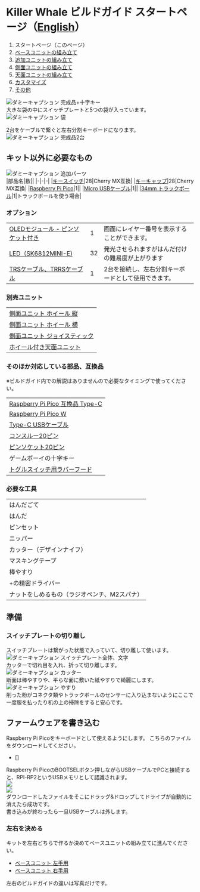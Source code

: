 # Killer Whale ビルドガイド スタートページ（[English](README_EN.md)）

1. スタートページ（このページ）
2. [ベースユニットの組み立て](右手用/2_ベースユニット.md)
3. [追加ユニットの組み立て](右手用/3_追加ユニット.md)
4. [側面ユニットの組み立て](右手用/4_側面ユニット_トラックボール.md)
5. [天面ユニットの組み立て](右手用/5_天面ユニット.md)
6. [カスタマイズ](右手用/6_カスタマイズ.md)
7. [その他](右手用/7_その他.md)

![ダミーキャプション 完成品+十字キー](img/IMG_.jpeg)  
大きな袋の中にスイッチプレートと5つの袋が入っています。
![ダミーキャプション 袋](img/IMG_.jpeg)   

2台をケーブルで繋ぐと左右分割キーボードになります。
![ダミーキャプション 完成品2台](img/IMG_.jpeg)   

## キット以外に必要なもの
![ダミーキャプション 追加パーツ](img/IMG_.jpeg)  
|部品名|数||
|-|-|-|
|[キースイッチ](https://shop.yushakobo.jp/collections/all-switches)|28|Cherry MX互換|
|[キーキャップ](https://shop.yushakobo.jp/collections/keycaps)|28|Cherry MX互換|
|[Raspberry Pi Pico](https://shop.yushakobo.jp/products/raspberry-pi-pico)|1||
|[Micro USBケーブル](https://shop.yushakobo.jp/products/usb-cable-micro-b-0-8m)|1||
|[34mm トラックボール](https://www.amazon.co.jp/gp/product/B07BDGSX5X)|1|トラックボールを使う場合|

### オプション
<table>
    <tr>
      <td><a href="https://shop.yushakobo.jp/products/oled">OLEDモジュール - ピンソケット付き</a></td> 
      <td>1</td>
      <td>画面にレイヤー番号を表示することができます。</td>
    </tr>
    <tr>
      <td><a href="https://shop.yushakobo.jp/products/sk6812mini-e-10">LED（SK6812MINI-E)</a></td>
      <td>32</td>
      <td>発光させられますがはんだ付けの難易度が上がります</td>
    </tr>
    <tr>
      <td><a href="https://shop.yushakobo.jp/products/trrs_cable">TRSケーブル、TRRSケーブル</a></td>
       <td>1</td>
      <td>2台を接続し、左右分割キーボードとして使用できます。</td>
    </tr>
 </table>

### 別売ユニット
<table>
    <tr>
      <td><a href="">側面ユニット ホイール 縦</a></td> 
    </tr>
    <tr>
      <td><a href="">側面ユニット ホイール 横</a></td>
    </tr>
    <tr>
      <td><a href="">側面ユニット ジョイスティック</a></td>
    </tr>
    <tr>
      <td><a href="">ホイール付き天面ユニット</a></td>
    </tr>
 </table>

### そのほか対応している部品、互換品
※ビルドガイド内での解説はありませんので必要なタイミングで使ってください。
<table>
    <tr>
      <td><a href="https://shop.yushakobo.jp/products/7532">Raspberry Pi Pico 互換品 Type-C</a></td>
    </tr>
    <tr>
      <td><a href="https://shop.yushakobo.jp/products/7497">Raspberry Pi Pico W</a></td>
    </tr>
    <tr>
      <td><a href="https://shop.yushakobo.jp/products/7497">Type-C USBケーブル</a></td>
    </tr>
    <tr>
      <td><a href="https://shop.yushakobo.jp/products/31?variant=40815840067745">コンスルー20ピン</a></td>
    </tr>
    <tr>
      <td><a href="https://shop.yushakobo.jp/products/3696?variant=42476836978919">ピンソケット20ピン</a></td>
    </tr>
    <tr>
      <td>ゲームボーイの十字キー</td>
    </tr>
    <tr>
      <td><a href="https://akizukidenshi.com/catalog/g/gP-12718/">トグルスイッチ用ラバーフード</a></td>
    </tr>
 </table>

### 必要な工具
<table>
    <tr>
      <td>はんだごて</td>
    </tr>
    <tr>
      <td>はんだ</td>
    </tr>
    <tr>
      <td>ピンセット</td>
    </tr>
    <tr>
      <td>ニッパー</td>
    </tr>
    <tr>
      <td>カッター（デザインナイフ）</td>
    </tr>
    <tr>
      <td>マスキングテープ</td>
    </tr>
    <tr>
      <td>棒やすり</td>
    </tr>
    <tr>
      <td>+の精密ドライバー</td>
    </tr>
    <tr>
      <td>ナットをしめるもの（ラジオペンチ、M2スパナ）</td>
    </tr>
 </table>

## 準備
### スイッチプレートの切り離し
スイッチプレートは繋がった状態で入っていて、切り離して使います。
![ダミーキャプション スイッチプレート全体、文字](img/IMG_.jpeg)  
カッターで切れ目を入れ、折って切り離します。
![ダミーキャプション カッター](img/IMG_.jpeg)  
断面は棒やすりや、平らな面に敷いた紙やすりで綺麗にします。
![ダミーキャプション やすり](img/IMG_.jpeg)  
削った粉がコネクタ類やトラックボールのセンサーに入り込まないようにここで一度服を払ったり机の上の掃除をすると安心です。

## ファームウェアを書き込む
Raspberry Pi Picoをキーボードとして使えるようにします。
こちらのファイルをダウンロードしてください。  
 - []

Raspberry Pi PicoのBOOTSELボタン押しながらUSBケーブルでPCと接続すると、RPI-RP2というUSBメモリとして認識されます。  
![](img/IMG_3493.jpeg)   
![](img/rpi.jpg)   
ダウンロードしたファイルをそこにドラッグ&ドロップしてドライブが自動的に消えたら成功です。  
書き込みが終わったら一旦USBケーブルは外します。  

### 左右を決める
キットを左右どちらで作るか決めてベースユニットの組み立てに進んでください。
- [ベースユニット 左手用](左手用/2_ベースユニット.md)
- [ベースユニット 右手用](右手用/2_ベースユニット.md)

左右のビルドガイドの違いは写真だけです。



